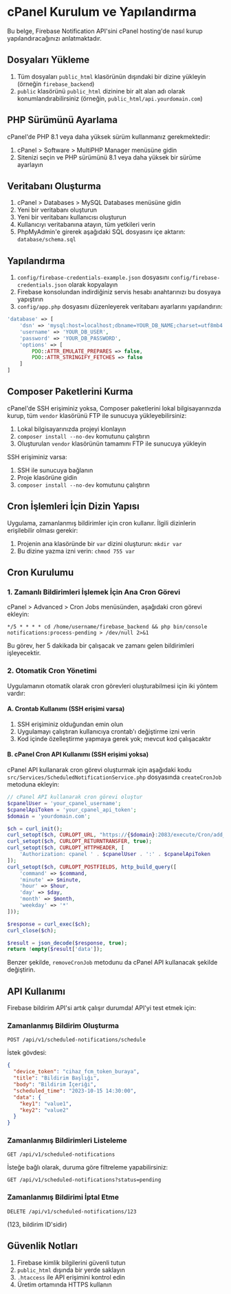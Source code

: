 # cPanel Kurulum ve Yapılandırma

Bu belge, Firebase Notification API'sini cPanel hosting'de nasıl kurup yapılandıracağınızı anlatmaktadır.

## Dosyaları Yükleme

1. Tüm dosyaları `public_html` klasörünün dışındaki bir dizine yükleyin (örneğin `firebase_backend`)
2. `public` klasörünü `public_html` dizinine bir alt alan adı olarak konumlandırabilirsiniz
   (örneğin, `public_html/api.yourdomain.com`)

## PHP Sürümünü Ayarlama

cPanel'de PHP 8.1 veya daha yüksek sürüm kullanmanız gerekmektedir:

1. cPanel > Software > MultiPHP Manager menüsüne gidin
2. Sitenizi seçin ve PHP sürümünü 8.1 veya daha yüksek bir sürüme ayarlayın

## Veritabanı Oluşturma

1. cPanel > Databases > MySQL Databases menüsüne gidin
2. Yeni bir veritabanı oluşturun
3. Yeni bir veritabanı kullanıcısı oluşturun
4. Kullanıcıyı veritabanına atayın, tüm yetkileri verin
5. PhpMyAdmin'e girerek aşağıdaki SQL dosyasını içe aktarın: `database/schema.sql`

## Yapılandırma

1. `config/firebase-credentials-example.json` dosyasını `config/firebase-credentials.json` olarak kopyalayın
2. Firebase konsolundan indirdiğiniz servis hesabı anahtarınızı bu dosyaya yapıştırın
3. `config/app.php` dosyasını düzenleyerek veritabanı ayarlarını yapılandırın:

```php
'database' => [
    'dsn' => 'mysql:host=localhost;dbname=YOUR_DB_NAME;charset=utf8mb4',
    'username' => 'YOUR_DB_USER',
    'password' => 'YOUR_DB_PASSWORD',
    'options' => [
        PDO::ATTR_EMULATE_PREPARES => false,
        PDO::ATTR_STRINGIFY_FETCHES => false
    ]
]
```

## Composer Paketlerini Kurma

cPanel'de SSH erişiminiz yoksa, Composer paketlerini lokal bilgisayarınızda kurup, tüm `vendor` klasörünü FTP ile sunucuya yükleyebilirsiniz:

1. Lokal bilgisayarınızda projeyi klonlayın
2. `composer install --no-dev` komutunu çalıştırın
3. Oluşturulan `vendor` klasörünün tamamını FTP ile sunucuya yükleyin

SSH erişiminiz varsa:

1. SSH ile sunucuya bağlanın
2. Proje klasörüne gidin
3. `composer install --no-dev` komutunu çalıştırın

## Cron İşlemleri İçin Dizin Yapısı

Uygulama, zamanlanmış bildirimler için cron kullanır. İlgili dizinlerin erişilebilir olması gerekir:

1. Projenin ana klasöründe bir `var` dizini oluşturun: `mkdir var`
2. Bu dizine yazma izni verin: `chmod 755 var`

## Cron Kurulumu

### 1. Zamanlı Bildirimleri İşlemek İçin Ana Cron Görevi

cPanel > Advanced > Cron Jobs menüsünden, aşağıdaki cron görevi ekleyin:

```
*/5 * * * * cd /home/username/firebase_backend && php bin/console notifications:process-pending > /dev/null 2>&1
```

Bu görev, her 5 dakikada bir çalışacak ve zamanı gelen bildirimleri işleyecektir.

### 2. Otomatik Cron Yönetimi

Uygulamanın otomatik olarak cron görevleri oluşturabilmesi için iki yöntem vardır:

#### A. Crontab Kullanımı (SSH erişimi varsa)

1. SSH erişiminiz olduğundan emin olun
2. Uygulamayı çalıştıran kullanıcıya crontab'ı değiştirme izni verin
3. Kod içinde özelleştirme yapmaya gerek yok; mevcut kod çalışacaktır

#### B. cPanel Cron API Kullanımı (SSH erişimi yoksa)

cPanel API kullanarak cron görevi oluşturmak için aşağıdaki kodu `src/Services/ScheduledNotificationService.php` dosyasında `createCronJob` metoduna ekleyin:

```php
// cPanel API kullanarak cron görevi oluştur
$cpanelUser = 'your_cpanel_username';
$cpanelApiToken = 'your_cpanel_api_token';
$domain = 'yourdomain.com';

$ch = curl_init();
curl_setopt($ch, CURLOPT_URL, "https://{$domain}:2083/execute/Cron/add_line");
curl_setopt($ch, CURLOPT_RETURNTRANSFER, true);
curl_setopt($ch, CURLOPT_HTTPHEADER, [
    'Authorization: cpanel ' . $cpanelUser . ':' . $cpanelApiToken
]);
curl_setopt($ch, CURLOPT_POSTFIELDS, http_build_query([
    'command' => $command,
    'minute' => $minute,
    'hour' => $hour,
    'day' => $day,
    'month' => $month,
    'weekday' => '*'
]));

$response = curl_exec($ch);
curl_close($ch);

$result = json_decode($response, true);
return !empty($result['data']);
```

Benzer şekilde, `removeCronJob` metodunu da cPanel API kullanacak şekilde değiştirin.

## API Kullanımı

Firebase bildirim API'si artık çalışır durumda! API'yi test etmek için:

### Zamanlanmış Bildirim Oluşturma

```
POST /api/v1/scheduled-notifications/schedule
```

İstek gövdesi:
```json
{
  "device_token": "cihaz_fcm_token_buraya",
  "title": "Bildirim Başlığı",
  "body": "Bildirim İçeriği",
  "scheduled_time": "2023-10-15 14:30:00",
  "data": {
    "key1": "value1",
    "key2": "value2"
  }
}
```

### Zamanlanmış Bildirimleri Listeleme

```
GET /api/v1/scheduled-notifications
```

İsteğe bağlı olarak, duruma göre filtreleme yapabilirsiniz:

```
GET /api/v1/scheduled-notifications?status=pending
```

### Zamanlanmış Bildirimi İptal Etme

```
DELETE /api/v1/scheduled-notifications/123
```

(123, bildirim ID'sidir)

## Güvenlik Notları

1. Firebase kimlik bilgilerini güvenli tutun
2. `public_html` dışında bir yerde saklayın
3. `.htaccess` ile API erişimini kontrol edin
4. Üretim ortamında HTTPS kullanın 